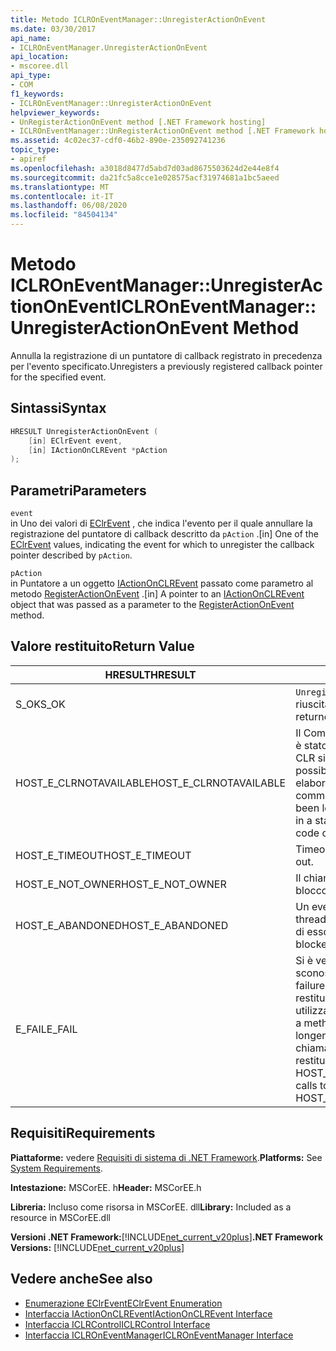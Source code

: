 ```yaml
---
title: Metodo ICLROnEventManager::UnregisterActionOnEvent
ms.date: 03/30/2017
api_name:
- ICLROnEventManager.UnregisterActionOnEvent
api_location:
- mscoree.dll
api_type:
- COM
f1_keywords:
- ICLROnEventManager::UnregisterActionOnEvent
helpviewer_keywords:
- UnRegisterActionOnEvent method [.NET Framework hosting]
- ICLROnEventManager::UnRegisterActionOnEvent method [.NET Framework hosting]
ms.assetid: 4c02ec37-cdf0-46b2-890e-235092741236
topic_type:
- apiref
ms.openlocfilehash: a3018d8477d5abd7d03ad8675503624d2e44e8f4
ms.sourcegitcommit: da21fc5a8cce1e028575acf31974681a1bc5aeed
ms.translationtype: MT
ms.contentlocale: it-IT
ms.lasthandoff: 06/08/2020
ms.locfileid: "84504134"
---
```

# <a name="iclroneventmanagerunregisteractiononevent-method"></a><span data-ttu-id="e2c65-102">Metodo ICLROnEventManager::UnregisterActionOnEvent</span><span class="sxs-lookup"><span data-stu-id="e2c65-102">ICLROnEventManager::UnregisterActionOnEvent Method</span></span>
<span data-ttu-id="e2c65-103">Annulla la registrazione di un puntatore di callback registrato in precedenza per l'evento specificato.</span><span class="sxs-lookup"><span data-stu-id="e2c65-103">Unregisters a previously registered callback pointer for the specified event.</span></span>  
  
## <a name="syntax"></a><span data-ttu-id="e2c65-104">Sintassi</span><span class="sxs-lookup"><span data-stu-id="e2c65-104">Syntax</span></span>  
  
```cpp  
HRESULT UnregisterActionOnEvent (  
    [in] EClrEvent event,  
    [in] IActionOnCLREvent *pAction  
);  
```  
  
## <a name="parameters"></a><span data-ttu-id="e2c65-105">Parametri</span><span class="sxs-lookup"><span data-stu-id="e2c65-105">Parameters</span></span>  
 `event`  
 <span data-ttu-id="e2c65-106">in Uno dei valori di [EClrEvent](eclrevent-enumeration.md) , che indica l'evento per il quale annullare la registrazione del puntatore di callback descritto da `pAction` .</span><span class="sxs-lookup"><span data-stu-id="e2c65-106">[in] One of the [EClrEvent](eclrevent-enumeration.md) values, indicating the event for which to unregister the callback pointer described by `pAction`.</span></span>  
  
 `pAction`  
 <span data-ttu-id="e2c65-107">in Puntatore a un oggetto [IActionOnCLREvent](iactiononclrevent-interface.md) passato come parametro al metodo [RegisterActionOnEvent](iclroneventmanager-registeractiononevent-method.md) .</span><span class="sxs-lookup"><span data-stu-id="e2c65-107">[in] A pointer to an [IActionOnCLREvent](iactiononclrevent-interface.md) object that was passed as a parameter to the [RegisterActionOnEvent](iclroneventmanager-registeractiononevent-method.md) method.</span></span>  
  
## <a name="return-value"></a><span data-ttu-id="e2c65-108">Valore restituito</span><span class="sxs-lookup"><span data-stu-id="e2c65-108">Return Value</span></span>  
  
|<span data-ttu-id="e2c65-109">HRESULT</span><span class="sxs-lookup"><span data-stu-id="e2c65-109">HRESULT</span></span>|<span data-ttu-id="e2c65-110">Descrizione</span><span class="sxs-lookup"><span data-stu-id="e2c65-110">Description</span></span>|  
|-------------|-----------------|  
|<span data-ttu-id="e2c65-111">S_OK</span><span class="sxs-lookup"><span data-stu-id="e2c65-111">S_OK</span></span>|<span data-ttu-id="e2c65-112">`UnregisterActionOnEvent`la restituzione è riuscita.</span><span class="sxs-lookup"><span data-stu-id="e2c65-112">`UnregisterActionOnEvent` returned successfully.</span></span>|  
|<span data-ttu-id="e2c65-113">HOST_E_CLRNOTAVAILABLE</span><span class="sxs-lookup"><span data-stu-id="e2c65-113">HOST_E_CLRNOTAVAILABLE</span></span>|<span data-ttu-id="e2c65-114">Il Common Language Runtime (CLR) non è stato caricato in un processo oppure CLR si trova in uno stato in cui non è possibile eseguire codice gestito o elaborare la chiamata correttamente.</span><span class="sxs-lookup"><span data-stu-id="e2c65-114">The common language runtime (CLR) has not been loaded into a process, or the CLR is in a state in which it cannot run managed code or process the call successfully.</span></span>|  
|<span data-ttu-id="e2c65-115">HOST_E_TIMEOUT</span><span class="sxs-lookup"><span data-stu-id="e2c65-115">HOST_E_TIMEOUT</span></span>|<span data-ttu-id="e2c65-116">Timeout della chiamata.</span><span class="sxs-lookup"><span data-stu-id="e2c65-116">The call timed out.</span></span>|  
|<span data-ttu-id="e2c65-117">HOST_E_NOT_OWNER</span><span class="sxs-lookup"><span data-stu-id="e2c65-117">HOST_E_NOT_OWNER</span></span>|<span data-ttu-id="e2c65-118">Il chiamante non è il proprietario del blocco.</span><span class="sxs-lookup"><span data-stu-id="e2c65-118">The caller does not own the lock.</span></span>|  
|<span data-ttu-id="e2c65-119">HOST_E_ABANDONED</span><span class="sxs-lookup"><span data-stu-id="e2c65-119">HOST_E_ABANDONED</span></span>|<span data-ttu-id="e2c65-120">Un evento è stato annullato mentre un thread bloccato o Fiber era in attesa su di esso.</span><span class="sxs-lookup"><span data-stu-id="e2c65-120">An event was canceled while a blocked thread or fiber was waiting on it.</span></span>|  
|<span data-ttu-id="e2c65-121">E_FAIL</span><span class="sxs-lookup"><span data-stu-id="e2c65-121">E_FAIL</span></span>|<span data-ttu-id="e2c65-122">Si è verificato un errore irreversibile sconosciuto.</span><span class="sxs-lookup"><span data-stu-id="e2c65-122">An unknown catastrophic failure occurred.</span></span> <span data-ttu-id="e2c65-123">Dopo che un metodo restituisce E_FAIL, CLR non è più utilizzabile all'interno del processo.</span><span class="sxs-lookup"><span data-stu-id="e2c65-123">After a method returns E_FAIL, the CLR is no longer usable within the process.</span></span> <span data-ttu-id="e2c65-124">Le chiamate successive ai metodi di hosting restituiscono HOST_E_CLRNOTAVAILABLE.</span><span class="sxs-lookup"><span data-stu-id="e2c65-124">Subsequent calls to hosting methods return HOST_E_CLRNOTAVAILABLE.</span></span>|  
  
## <a name="requirements"></a><span data-ttu-id="e2c65-125">Requisiti</span><span class="sxs-lookup"><span data-stu-id="e2c65-125">Requirements</span></span>  
 <span data-ttu-id="e2c65-126">**Piattaforme:** vedere [Requisiti di sistema di .NET Framework](../../get-started/system-requirements.md).</span><span class="sxs-lookup"><span data-stu-id="e2c65-126">**Platforms:** See [System Requirements](../../get-started/system-requirements.md).</span></span>  
  
 <span data-ttu-id="e2c65-127">**Intestazione:** MSCorEE. h</span><span class="sxs-lookup"><span data-stu-id="e2c65-127">**Header:** MSCorEE.h</span></span>  
  
 <span data-ttu-id="e2c65-128">**Libreria:** Incluso come risorsa in MSCorEE. dll</span><span class="sxs-lookup"><span data-stu-id="e2c65-128">**Library:** Included as a resource in MSCorEE.dll</span></span>  
  
 <span data-ttu-id="e2c65-129">**Versioni .NET Framework:**[!INCLUDE[net_current_v20plus](../../../../includes/net-current-v20plus-md.md)]</span><span class="sxs-lookup"><span data-stu-id="e2c65-129">**.NET Framework Versions:** [!INCLUDE[net_current_v20plus](../../../../includes/net-current-v20plus-md.md)]</span></span>  
  
## <a name="see-also"></a><span data-ttu-id="e2c65-130">Vedere anche</span><span class="sxs-lookup"><span data-stu-id="e2c65-130">See also</span></span>

- [<span data-ttu-id="e2c65-131">Enumerazione EClrEvent</span><span class="sxs-lookup"><span data-stu-id="e2c65-131">EClrEvent Enumeration</span></span>](eclrevent-enumeration.md)
- [<span data-ttu-id="e2c65-132">Interfaccia IActionOnCLREvent</span><span class="sxs-lookup"><span data-stu-id="e2c65-132">IActionOnCLREvent Interface</span></span>](iactiononclrevent-interface.md)
- [<span data-ttu-id="e2c65-133">Interfaccia ICLRControl</span><span class="sxs-lookup"><span data-stu-id="e2c65-133">ICLRControl Interface</span></span>](iclrcontrol-interface.md)
- [<span data-ttu-id="e2c65-134">Interfaccia ICLROnEventManager</span><span class="sxs-lookup"><span data-stu-id="e2c65-134">ICLROnEventManager Interface</span></span>](iclroneventmanager-interface.md)
